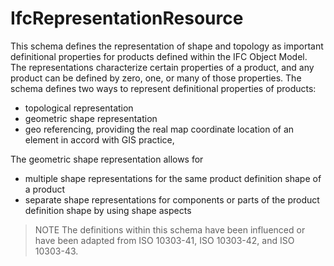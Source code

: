 IfcRepresentationResource
=========================

This schema defines the representation of shape and topology as important definitional properties for products defined within the IFC Object Model. The representations characterize certain properties of a product, and any product can be defined by zero, one, or many of those properties. The schema defines two ways to represent definitional properties of products:

* topological representation
* geometric shape representation
* geo referencing, providing the real map coordinate location of an element in accord with GIS practice,

The geometric shape representation allows for

* multiple shape representations for the same product definition shape of a product
* separate shape representations for components or parts of the product definition shape by using shape aspects

> NOTE  The definitions within this schema have been influenced or have been adapted from ISO 10303-41, ISO 10303-42, and ISO 10303-43.
